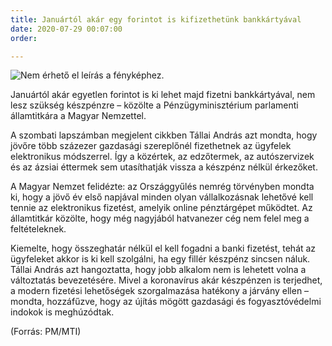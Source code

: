 ```yaml
---
title: Januártól akár egy forintot is kifizethetünk bankkártyával
date: 2020-07-29 00:07:00
order: 

---
```

![Nem érhető el leírás a fényképhez.](https://scontent-vie1-1.xx.fbcdn.net/v/t1.0-9/116800578_1002382410194597_3942596673666719429_n.jpg?_nc_cat=109&_nc_sid=8024bb&_nc_ohc=5qHxupAJSmYAX_7g2Gc&_nc_ht=scontent-vie1-1.xx&oh=51cf6577ca86a9be3bcc4b54cae0743d&oe=5F5FB795)

Januártól akár egyetlen forintot is ki lehet majd fizetni bankkártyával, nem lesz szükség készpénzre – közölte a Pénzügyminisztérium parlamenti államtitkára a Magyar Nemzettel.

A szombati lapszámban megjelent cikkben Tállai András azt mondta, hogy jövőre több százezer gazdasági szereplőnél fizethetnek az ügyfelek elektronikus módszerrel. Így a közértek, az edzőtermek, az autószervizek és az ázsiai éttermek sem utasíthatják vissza a készpénz nélkül érkezőket.

A Magyar Nemzet felidézte: az Országgyűlés nemrég törvényben mondta ki, hogy a jövő év első napjával minden olyan vállalkozásnak lehetővé kell tennie az elektronikus fizetést, amelyik online pénztárgépet működtet. Az államtitkár közölte, hogy még nagyjából hatvanezer cég nem felel meg a feltételeknek.

Kiemelte, hogy összeghatár nélkül el kell fogadni a banki fizetést, tehát az ügyfeleket akkor is ki kell szolgálni, ha egy fillér készpénz sincsen náluk. Tállai András azt hangoztatta, hogy jobb alkalom nem is lehetett volna a változtatás bevezetésére. Mivel a koronavírus akár készpénzen is terjedhet, a modern fizetési lehetőségek szorgalmazása hatékony a járvány ellen – mondta, hozzáfűzve, hogy az újítás mögött gazdasági és fogyasztóvédelmi indokok is meghúzódtak.

(Forrás: PM/MTI)